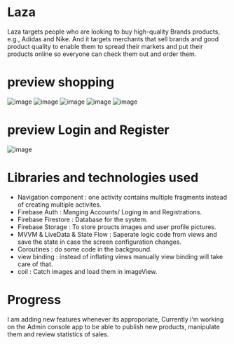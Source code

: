 # Laza
Laza targets people who are looking to buy high-quality Brands products, e.g., Adidas and Nike. And it targets merchants that sell brands and good product quality to enable them to spread their markets and put their products online so everyone can check them out and order them.

# preview shopping
![image](https://github.com/MhmdIbrahim1/Laza/assets/107378571/2b450787-74dc-4252-9682-fd12b724e178)
![image](https://github.com/MhmdIbrahim1/Laza/assets/107378571/d106c820-8bd5-433a-a577-472d78b091c7)
![image](https://github.com/MhmdIbrahim1/Laza/assets/107378571/c75655ea-19e7-4518-b503-f90a43f90117)
![image](https://github.com/MhmdIbrahim1/Laza/assets/107378571/0c445e98-e5f6-42f0-a7a1-9d2f1bc321ca)
![image](https://github.com/MhmdIbrahim1/Laza/assets/107378571/251d7158-6858-45b4-b7a5-84ca7b1fc36a)

# preview Login and Register
![image](https://github.com/MhmdIbrahim1/Laza/assets/107378571/cdbc38da-586f-4fc0-8ef6-5d34f65f319a)




# Libraries and technologies used
- Navigation component : one activity contains multiple fragments instead of creating multiple activites.
- Firebase Auth : Manging Accounts/ Loging in and Registrations.
- Firebase Firestore : Database for the system.
- Firebase Storage : To store proucts images and user profile pictures.
- MVVM & LiveData & State Flow : Saperate logic code from views and save the state in case the screen configuration changes.
- Coroutines : do some code in the background.
- view binding : instead of inflating views manually view binding will take care of that.
- coil : Catch images and load them in imageView.

# Progress
I am adding new features whenever its approporiate, Currently i'm working on the Admin console app to be able to publish new products, manipulate them and review statistics of sales.
